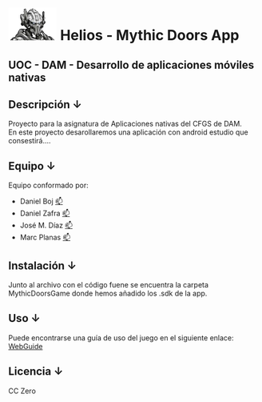 # <img src="./helios_logo.png"> Helios - Mythic Doors App 

## UOC - DAM - Desarrollo de aplicaciones móviles nativas

## Descripción &darr;
Proyecto para la asignatura de Aplicaciones nativas del CFGS de DAM. <br>
En este proyecto desarollaremos una aplicación con android estudio que consestirá....

## Equipo &darr;
Equipo conformado por:
+ Daniel Boj [📫](dboj@uoc.edu)
+ Daniel Zafra [📫](dzafrad@uoc.edu)
+ José M. Díaz [📫](jdiazrodrigu@uoc.edu)
+ Marc Planas [📫](mplanasch@uoc.edu)

## Instalación &darr;
Junto al archivo con el código fuene se encuentra la carpeta MythicDoorsGame donde hemos añadido los .sdk de la app.

## Uso &darr;
Puede encontrarse una guía de uso del juego en el siguiente enlace: [WebGuide](https://danielboj.github.io/mythic-doors-webguide/)

## Licencia &darr;
CC Zero